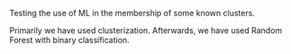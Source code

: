 Testing the use of ML in the membership of some known clusters.

Primarily we have used clusterization. Afterwards, we have used Random Forest with binary classification.
